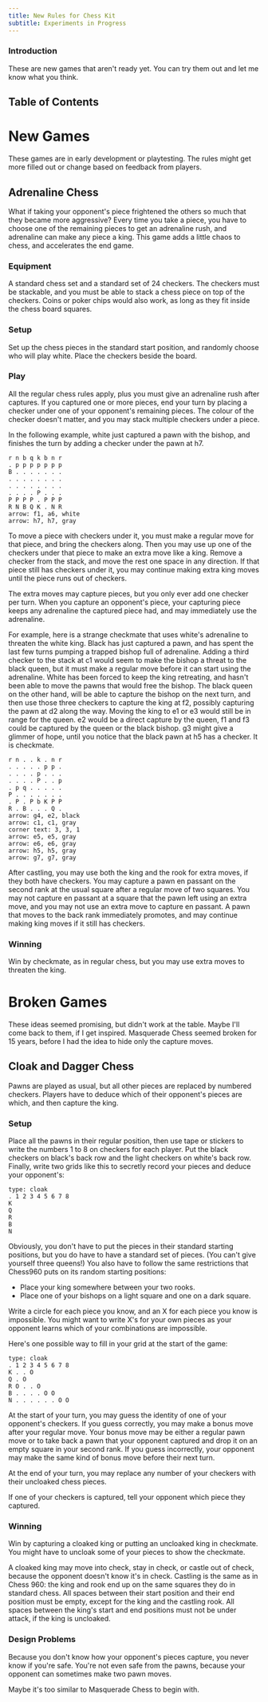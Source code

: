 ```yaml
---
title: New Rules for Chess Kit
subtitle: Experiments in Progress
---
```

### Introduction
These are new games that aren't ready yet. You can try them out and let me
know what you think.

## Table of Contents
# New Games
These games are in early development or playtesting. The rules might get more
filled out or change based on feedback from players.

## Adrenaline Chess
What if taking your opponent's piece frightened the others so much that they
became more aggressive? Every time you take a piece, you have to choose one of
the remaining pieces to get an adrenaline rush, and adrenaline can make any
piece a king. This game adds a little chaos to chess, and accelerates the end
game.

### Equipment
A standard chess set and a standard set of 24 checkers. The checkers
must be stackable, and you must be able to stack a chess piece on top of the
checkers. Coins or poker chips would also work, as long as they fit inside the
chess board squares.

### Setup
Set up the chess pieces in the standard start position, and randomly choose who
will play white. Place the checkers beside the board.

### Play
All the regular chess rules apply, plus you must give an adrenaline rush after
captures. If you captured one or more pieces, end your turn by placing a
checker under one of your opponent's remaining pieces. The colour of the
checker doesn't matter, and you may stack multiple checkers under a piece.

In the following example, white just captured a pawn with the bishop, and
finishes the turn by adding a checker under the pawn at h7.

    r n b q k b n r
    . p p p p p p p
    B . . . . . . .
    . . . . . . . .
    . . . . . . . .
    . . . . P . . .
    P P P P . P P P
    R N B Q K . N R
    arrow: f1, a6, white
    arrow: h7, h7, gray

To move a piece with checkers under it, you must make a regular move for that
piece, and bring the checkers along. Then you may use up one of the checkers
under that piece to make an extra move like a king. Remove a checker from the
stack, and move the rest one space in any direction. If that piece still has
checkers under it, you may continue making extra king moves until the piece
runs out of checkers.

The extra moves may capture pieces, but you only ever add one checker per turn.
When you capture an opponent's piece, your capturing piece keeps any adrenaline
the captured piece had, and may immediately use the adrenaline.

For example, here is a strange checkmate that uses white's adrenaline to
threaten the white king. Black has just captured a pawn, and has spent the last
few turns pumping a trapped bishop full of adrenaline. Adding a third checker
to the stack at c1 would seem to make the bishop a threat to the black queen,
but it must make a regular move before it can start using the adrenaline. White
has been forced to keep the king retreating, and hasn't been able to move the
pawns that would free the bishop. The black queen on the other hand, will be
able to capture the bishop on the next turn, and then use those three checkers
to capture the king at f2, possibly capturing the pawn at d2 along the way.
Moving the king to e1 or e3 would still be in range for the queen. e2 would be
a direct capture by the queen, f1 and f3 could be captured by the queen or the
black bishop. g3 might give a glimmer of hope, until you notice that the black
pawn at h5 has a checker. It is checkmate.

    r n . . k . n r
    . . . . . p p .
    . . . . p . . .
    . . . . P . . p
    . p q . . . . .
    P . . . . . . .
    . P . P b K P P
    R . B . . . Q .
    arrow: g4, e2, black
    arrow: c1, c1, gray
    corner text: 3, 3, 1
    arrow: e5, e5, gray
    arrow: e6, e6, gray
    arrow: h5, h5, gray
    arrow: g7, g7, gray

After castling, you may use both the king and the rook for extra moves, if they
both have checkers. You may capture a pawn en passant on the second rank at the
usual square after a regular move of two squares. You may not capture en passant
at a square that the pawn left using an extra move, and you may not use an extra
move to capture en passant. A pawn that moves to the back rank immediately
promotes, and may continue making king moves if it still has checkers.

### Winning
Win by checkmate, as in regular chess, but you may use extra moves to threaten
the king.

# Broken Games
These ideas seemed promising, but didn't work at the table. Maybe I'll come back
to them, if I get inspired. Masquerade Chess seemed broken for 15 years, before
I had the idea to hide only the capture moves.

## Cloak and Dagger Chess
Pawns are played as usual, but all other pieces are replaced by numbered
checkers. Players have to deduce which of their opponent's pieces are which, and
then capture the king.

### Setup
Place all the pawns in their regular position, then use tape or stickers to
write the numbers 1 to 8 on checkers for each player. Put the black checkers on
black's back row and the light checkers on white's back row. Finally, write two
grids like this to secretly record your pieces and deduce your opponent's:

    type: cloak
    . 1 2 3 4 5 6 7 8
    K
    Q
    R
    B
    N

Obviously, you don't have to put the pieces in their standard starting
positions, but you do have to have a standard set of pieces. (You can't give
yourself three queens!) You also have to follow the same restrictions that
Chess960 puts on its random starting positions:

* Place your king somewhere between your two rooks.
* Place one of your bishops on a light square and one on a dark square.
 
Write a circle for each piece you know, and an X for each piece you
know is impossible. You might want to write X's for your own pieces as your
opponent learns which of your combinations are impossible.

Here's one possible way to fill in your grid at the start of the game:

    type: cloak
    . 1 2 3 4 5 6 7 8
    K . . O
    Q . O
    R O . . O
    B . . . . O O
    N . . . . . . O O

At the start of your turn, you may guess the identity of one of your opponent's
checkers. If you guess correctly, you may make a bonus move after your regular
move. Your bonus move may be either a regular pawn move or to take back a pawn
that your opponent captured and drop it on an empty square in your second rank.
If you guess incorrectly, your opponent may make the same kind of bonus move
before their next turn.

At the end of your turn, you may replace any number of your checkers with their
uncloaked chess pieces.

If one of your checkers is captured, tell your opponent which piece they
captured.

### Winning
Win by capturing a cloaked king or putting an uncloaked king in checkmate. You
might have to uncloak some of your pieces to show the checkmate.

A cloaked king may move into check, stay in check, or castle out of check,
because the opponent doesn't know it's in check. Castling is the same as in
Chess 960: the king and rook end up on the same squares they do in standard
chess. All spaces between their start position and their end position must be
empty, except for the king and the castling rook. All spaces between the king's
start and end positions must not be under attack, if the king is uncloaked.

### Design Problems
Because you don't know how your opponent's pieces capture, you never know if
you're safe. You're not even safe from the pawns, because your opponent can
sometimes make two pawn moves.

Maybe it's too similar to Masquerade Chess to begin with.
